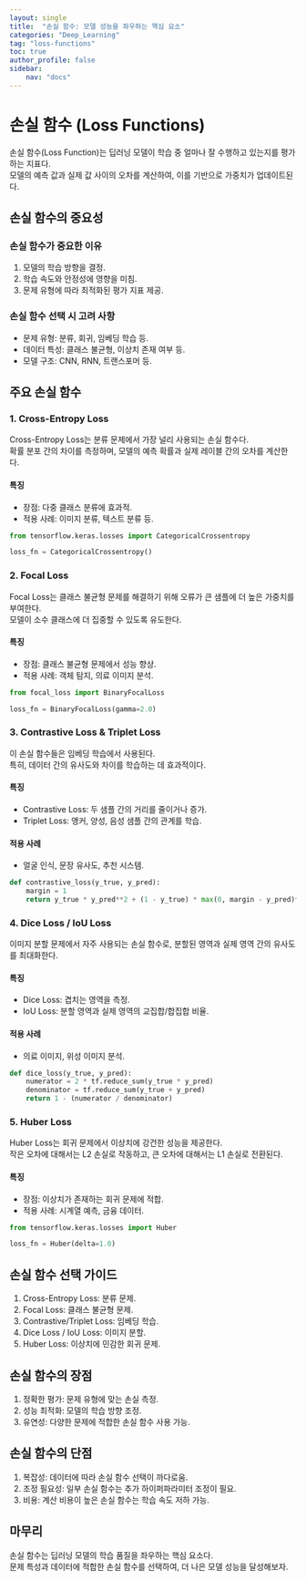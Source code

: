 ```yaml
---
layout: single
title:  "손실 함수: 모델 성능을 좌우하는 핵심 요소"
categories: "Deep_Learning"
tag: "loss-functions"
toc: true
author_profile: false
sidebar:
    nav: "docs"
---
```


# 손실 함수 (Loss Functions)

손실 함수(Loss Function)는 딥러닝 모델이 학습 중 얼마나 잘 수행하고 있는지를 평가하는 지표다.  
모델의 예측 값과 실제 값 사이의 오차를 계산하여, 이를 기반으로 가중치가 업데이트된다.  


## 손실 함수의 중요성

### 손실 함수가 중요한 이유
1. 모델의 학습 방향을 결정.  
2. 학습 속도와 안정성에 영향을 미침.  
3. 문제 유형에 따라 최적화된 평가 지표 제공.  

### 손실 함수 선택 시 고려 사항
- 문제 유형: 분류, 회귀, 임베딩 학습 등.  
- 데이터 특성: 클래스 불균형, 이상치 존재 여부 등.  
- 모델 구조: CNN, RNN, 트랜스포머 등.  


## 주요 손실 함수

### 1. Cross-Entropy Loss

Cross-Entropy Loss는 분류 문제에서 가장 널리 사용되는 손실 함수다.  
확률 분포 간의 차이를 측정하며, 모델의 예측 확률과 실제 레이블 간의 오차를 계산한다.  

#### 특징
- 장점: 다중 클래스 분류에 효과적.  
- 적용 사례: 이미지 분류, 텍스트 분류 등.  

```python
from tensorflow.keras.losses import CategoricalCrossentropy

loss_fn = CategoricalCrossentropy()
```


### 2. Focal Loss

Focal Loss는 클래스 불균형 문제를 해결하기 위해 오류가 큰 샘플에 더 높은 가중치를 부여한다.  
모델이 소수 클래스에 더 집중할 수 있도록 유도한다.  

#### 특징
- 장점: 클래스 불균형 문제에서 성능 향상.  
- 적용 사례: 객체 탐지, 의료 이미지 분석.  

```python
from focal_loss import BinaryFocalLoss

loss_fn = BinaryFocalLoss(gamma=2.0)
```


### 3. Contrastive Loss & Triplet Loss

이 손실 함수들은 임베딩 학습에서 사용된다.  
특히, 데이터 간의 유사도와 차이를 학습하는 데 효과적이다.  

#### 특징
- Contrastive Loss: 두 샘플 간의 거리를 줄이거나 증가.  
- Triplet Loss: 앵커, 양성, 음성 샘플 간의 관계를 학습.  

#### 적용 사례
- 얼굴 인식, 문장 유사도, 추천 시스템.  

```python
def contrastive_loss(y_true, y_pred):
    margin = 1
    return y_true * y_pred**2 + (1 - y_true) * max(0, margin - y_pred)**2
```


### 4. Dice Loss / IoU Loss

이미지 분할 문제에서 자주 사용되는 손실 함수로, 분할된 영역과 실제 영역 간의 유사도를 최대화한다.  

#### 특징
- Dice Loss: 겹치는 영역을 측정.  
- IoU Loss: 분할 영역과 실제 영역의 교집합/합집합 비율.  

#### 적용 사례
- 의료 이미지, 위성 이미지 분석.  

```python
def dice_loss(y_true, y_pred):
    numerator = 2 * tf.reduce_sum(y_true * y_pred)
    denominator = tf.reduce_sum(y_true + y_pred)
    return 1 - (numerator / denominator)
```


### 5. Huber Loss

Huber Loss는 회귀 문제에서 이상치에 강건한 성능을 제공한다.  
작은 오차에 대해서는 L2 손실로 작동하고, 큰 오차에 대해서는 L1 손실로 전환된다.  

#### 특징
- 장점: 이상치가 존재하는 회귀 문제에 적합.  
- 적용 사례: 시계열 예측, 금융 데이터.  

```python
from tensorflow.keras.losses import Huber

loss_fn = Huber(delta=1.0)
```


## 손실 함수 선택 가이드

1. Cross-Entropy Loss: 분류 문제.  
2. Focal Loss: 클래스 불균형 문제.  
3. Contrastive/Triplet Loss: 임베딩 학습.  
4. Dice Loss / IoU Loss: 이미지 분할.  
5. Huber Loss: 이상치에 민감한 회귀 문제.  


## 손실 함수의 장점

1. 정확한 평가: 문제 유형에 맞는 손실 측정.  
2. 성능 최적화: 모델의 학습 방향 조정.  
3. 유연성: 다양한 문제에 적합한 손실 함수 사용 가능.  


## 손실 함수의 단점

1. 복잡성: 데이터에 따라 손실 함수 선택이 까다로움.  
2. 조정 필요성: 일부 손실 함수는 추가 하이퍼파라미터 조정이 필요.  
3. 비용: 계산 비용이 높은 손실 함수는 학습 속도 저하 가능.  


## 마무리

손실 함수는 딥러닝 모델의 학습 품질을 좌우하는 핵심 요소다.  
문제 특성과 데이터에 적합한 손실 함수를 선택하여, 더 나은 모델 성능을 달성해보자.  
